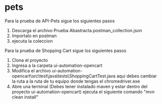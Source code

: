 # pets
Para la prueba de API-Pets sigue los siguientes pasos
1. Descarga el archivo Prueba Abastracta.postman_collection.json 
2. Importalo en postman
3. ejecuta la coleccion

Para la prueba de Shopping Cart sigue los siguientes pasos
1. Clona el proyecto
2. Ingresa a la carpeta ui-automation-opencart
3. Modifica el archivo ui-automation-opencart\src\test\java\tests\ShoppingCartTest.java
aqui debes cambiar la ruta a la ruta de tu equipo donde tengas el chromedriver.exe
4. Abre una terminal (Debes tener instalado maven y estar dentro del proyecto ui-automation-opencart) ejecuta el siguiente comando "mvn clean install"
